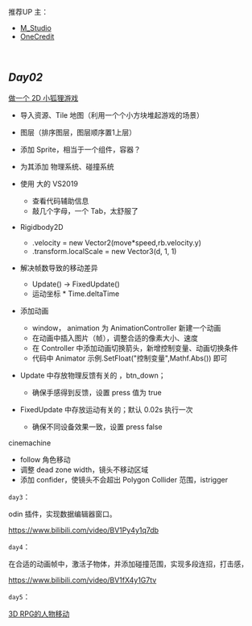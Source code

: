 推荐UP 主：
- [M_Studio](https://space.bilibili.com/370283072)
- [OneCredit](https://space.bilibili.com/504686800)


</br>

## _Day02_

[做一个 2D 小狐狸游戏](https://www.bilibili.com/video/BV1W4411Z7xs)

- 导入资源、Tile 地图（利用一个个小方块堆起游戏的场景）
- 图层（排序图层，图层顺序置1上层）
- 添加 Sprite，相当于一个组件，容器？
- 为其添加 物理系统、碰撞系统
- 使用 大的 VS2019
  - 查看代码辅助信息
  - 敲几个字母，一个 Tab，太舒服了
- Rigidbody2D
  - .velocity = new Vector2(move*speed,rb.velocity.y)
  - .transform.localScale = new Vector3(d, 1, 1)
- 解决帧数导致的移动差异
  - Update() -> FixedUpdate()
  - 运动坐标 * Time.deltaTime
- 添加动画
  - window， animation 为 AnimationController 新建一个动画
  - 在动画中插入图片（帧），调整合适的像素大小、速度
  - 在 Controller 中添加动画切换箭头，新增控制变量、动画切换条件
  - 代码中 Animator 示例.SetFloat("控制变量",Mathf.Abs()) 即可

- Update 中存放物理反馈有关的 ，btn_down；
  - 确保手感得到反馈，设置 press 值为 true
- FixedUpdate 中存放运动有关的；默认 0.02s 执行一次
  - 确保不同设备效果一致，设置 press false

cinemachine 
- follow 角色移动
- 调整 dead zone width，镜头不移动区域
- 添加 confider，使镜头不会超出 Polygon Collider 范围，istrigger

`day3`：

odin 插件，实现数据编辑器窗口。

https://www.bilibili.com/video/BV1Py4y1q7db

`day4`：

在合适的动画帧中，激活子物体，并添加碰撞范围，实现多段连招，打击感，

https://www.bilibili.com/video/BV1fX4y1G7tv

`day5`：

[3D RPG的人物移动](https://www.bilibili.com/video/BV13v411i76p)